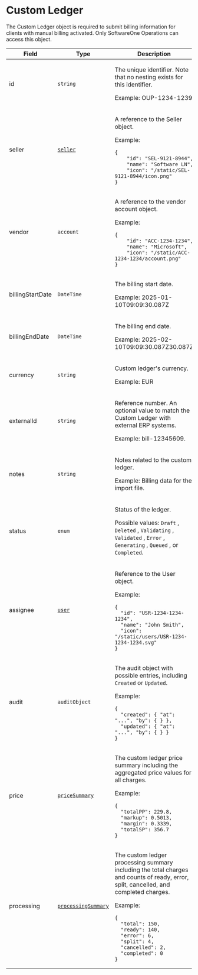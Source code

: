 # Custom Ledger

The Custom Ledger object is required to submit billing information for clients with manual billing activated. Only SoftwareOne Operations can access this object.&#x20;

<table><thead><tr><th width="148">Field</th><th width="186">Type</th><th>Description</th></tr></thead><tbody><tr><td>id</td><td><code>string</code></td><td><p>The unique identifier. Note that no nesting exists for this identifier.</p><p>Example: OUP-1234-1239</p></td></tr><tr><td>seller</td><td><a href="../../accounts-api/seller/"><code>seller</code></a></td><td><p>A reference to the Seller object.</p><p>Example:</p><pre class="language-json" data-overflow="wrap" data-full-width="true"><code class="lang-json">{
    "id": "SEL-9121-8944",
    "name": "Software LN",
    "icon": "/static/SEL-9121-8944/icon.png"
}
</code></pre></td></tr><tr><td>vendor</td><td><code>account</code></td><td><p>A reference to the vendor account object.</p><p>Example:</p><pre class="language-json" data-overflow="wrap" data-full-width="true"><code class="lang-json">{
    "id": "ACC-1234-1234",
    "name": "Microsoft",
    "icon": "/static/ACC-1234-1234/account.png"
}
</code></pre></td></tr><tr><td>billingStartDate</td><td><code>DateTime</code></td><td><p>The billing start date.</p><p>Example: 2025-01-10T09:09:30.087Z</p></td></tr><tr><td>billingEndDate</td><td><code>DateTime</code></td><td><p>The billing end date.</p><p>Example: 2025-02-10T09:09:30.087Z30.087Z</p></td></tr><tr><td>currency</td><td><code>string</code></td><td><p>Custom ledger's currency.</p><p>Example: EUR</p></td></tr><tr><td>externalId</td><td><code>string</code></td><td><p>Reference number. An optional value to match the Custom Ledger with external ERP systems.</p><p>Example: bill-12345609.</p></td></tr><tr><td>notes</td><td><code>string</code></td><td><p>Notes related to the custom ledger.</p><p>Example: Billing data for the import file.</p></td></tr><tr><td>status</td><td><code>enum</code></td><td><p>Status of the ledger. </p><p></p><p>Possible values: <code>Draft</code>, <code>Deleted</code>, <code>Validating</code>, <code>Validated</code>, <code>Error</code>, <code>Generating</code>, <code>Queued</code>, or <code>Completed</code>.</p></td></tr><tr><td>assignee</td><td><a href="../../accounts-api/users/"><code>user</code></a></td><td><p>Reference to the User object.</p><p>Example:</p><pre class="language-json" data-overflow="wrap" data-full-width="true"><code class="lang-json">{
  "id": "USR-1234-1234-1234",
  "name": "John Smith",
  "icon": "/static/users/USR-1234-1234-1234.svg"
}
</code></pre></td></tr><tr><td>audit</td><td><code>auditObject</code></td><td><p>The audit object with possible entries, including <code>Created</code> or <code>Updated</code>.</p><p>Example:</p><pre class="language-json" data-overflow="wrap" data-full-width="true"><code class="lang-json">{
  "created": { "at": "...", "by": { } },
  "updated": { "at": "...", "by": { } }
}
</code></pre></td></tr><tr><td>price</td><td><a href="../journal/#pricesummary"><code>priceSummary</code></a></td><td><p>The custom ledger price summary including the aggregated price values for all charges.</p><p>Example:</p><pre class="language-json" data-overflow="wrap" data-full-width="true"><code class="lang-json">{
  "totalPP": 229.8,
  "markup": 0.5013,
  "margin": 0.3339,  
  "totalSP": 356.7
}
</code></pre></td></tr><tr><td>processing</td><td><a href="../journal/#processingsummary"><code>processingSummary</code></a></td><td><p>The custom ledger processing summary including the total charges and counts of ready, error, split, cancelled, and completed charges.</p><p>Example:</p><pre class="language-json" data-overflow="wrap" data-full-width="true"><code class="lang-json">{
  "total": 150,
  "ready": 140,
  "error": 6,
  "split": 4,
  "cancelled": 2,
  "completed": 0    
}
</code></pre></td></tr></tbody></table>
